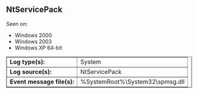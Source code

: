 ## NtServicePack

Seen on:
* Windows 2000
* Windows 2003
* Windows XP 64-bit

<table border="1" class="docutils">
  <tbody>
    <tr>
      <td><b>Log type(s):</b></td>
      <td>System</td>
    </tr>
    <tr>
      <td><b>Log source(s):</b></td>
      <td>NtServicePack</td>
    </tr>
    <tr>
      <td><b>Event message file(s):</b></td>
      <td>%SystemRoot%\System32\spmsg.dll</td>
    </tr>
  </tbody>
</table>

&nbsp;


